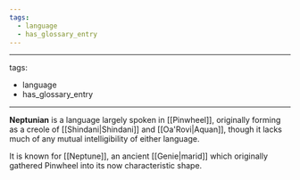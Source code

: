 ```yaml
---
tags:
  - language
  - has_glossary_entry
---
```



---
tags:
  - language
  - has_glossary_entry
---


**Neptunian** is a language largely spoken in [[Pinwheel]], originally forming as a creole of [[Shindani|Shindani]] and [[Oa'Rovi|Aquan]], though it lacks much of any mutual intelligibility of either language.

It is known for [[Neptune]], an ancient [[Genie|marid]] which originally gathered Pinwheel into its now characteristic shape.